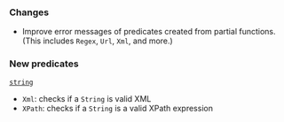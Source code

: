 ### Changes

* Improve error messages of predicates created from partial functions.
  (This includes `Regex`, `Url`, `Xml`, and more.)

### New predicates

[`string`](https://github.com/fthomas/refined/blob/v0.2.1/shared/src/main/scala/eu/timepit/refined/string.scala)

* `Xml`: checks if a `String` is valid XML
* `XPath`: checks if a `String` is a valid XPath expression

